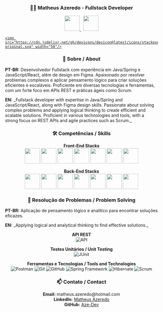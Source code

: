 <h3 align="center">👨‍💻 Matheus Azeredo - Fullstack Developer</h3>

<p align="center">
  <a href="https://www.linkedin.com/in/matheus-azeredo-89bbb7279/">
          <img src="https://cdn.jsdelivr.net/gh/devicons/devicon@latest/icons/linkedin/linkedin-original.svg" width="50"/>
  </a>&nbsp;
  <a href="https://github.com/Aze-Dev">
          <img src="https://cdn.jsdelivr.net/gh/devicons/devicon@latest/icons/github/github-original.svg" width="50"/>
  </a >
  <a href="https://stackoverflow.com/users/26644911/matheus-azeredo">
    
   <i class="devicon-github-original"></i>
          
    <img src="https://cdn.jsdelivr.net/gh/devicons/devicon@latest/icons/stackoverflow/stackoverflow-original.svg" width="50"/>
  </a>

</p>

<h3 align="center">🌟 Sobre / About</h3>

<p><strong>PT-BR:</strong> Desenvolvedor Fullstack com experiência em Java/Spring e JavaScript/React, além de design em Figma. Apaixonado por resolver problemas complexos e aplicar pensamento lógico para criar soluções eficientes e escaláveis. Proficiente em diversas tecnologias e ferramentas, com um forte foco em APIs REST e práticas ágeis como Scrum.</p>

<p><strong>EN:</strong> _Fullstack developer with expertise in Java/Spring and JavaScript/React, along with Figma design skills. Passionate about solving complex problems and applying logical thinking to create efficient and scalable solutions. Proficient in various technologies and tools, with a strong focus on REST APIs and agile practices such as Scrum._</p>

<h3 align="center">🛠️ Competências / Skills</h3>

<p align="center">
  <strong>Front-End Stacks</strong><br>
    <img src="https://cdn.jsdelivr.net/gh/devicons/devicon@latest/icons/html5/html5-original.svg" width="50"/>
    <img src="https://cdn.jsdelivr.net/gh/devicons/devicon@latest/icons/css3/css3-original.svg" width="50" />
    <img src="https://cdn.jsdelivr.net/gh/devicons/devicon@latest/icons/javascript/javascript-original.svg" width="50"/>
    <img src="https://cdn.jsdelivr.net/gh/devicons/devicon@latest/icons/react/react-original-wordmark.svg" width="50" />
    <img src="https://cdn.jsdelivr.net/gh/devicons/devicon@latest/icons/bootstrap/bootstrap-original.svg" width="50"/>
    <img src="https://cdn.jsdelivr.net/gh/devicons/devicon@latest/icons/tailwindcss/tailwindcss-original.svg" width="50"/>
    <img src="https://cdn.jsdelivr.net/gh/devicons/devicon@latest/icons/figma/figma-original.svg" width="50"/>       
</p>

<p align="center">
  <strong>Back-End Stacks</strong><br>
    <img src="https://cdn.jsdelivr.net/gh/devicons/devicon@latest/icons/java/java-original-wordmark.svg" width="50"/> 
    <img src="https://cdn.jsdelivr.net/gh/devicons/devicon@latest/icons/maven/maven-original.svg" width="50"/>
    <img src="https://cdn.jsdelivr.net/gh/devicons/devicon@latest/icons/spring/spring-original.svg"  width="50"/>
    <img src="https://cdn.jsdelivr.net/gh/devicons/devicon@latest/icons/swagger/swagger-original.svg" width="50" />
    <img src="https://cdn.jsdelivr.net/gh/devicons/devicon@latest/icons/nodejs/nodejs-plain-wordmark.svg" width="50" />       
    <img src="https://cdn.jsdelivr.net/gh/devicons/devicon@latest/icons/mysql/mysql-original-wordmark.svg" width="50" />
    <img src="https://cdn.jsdelivr.net/gh/devicons/devicon@latest/icons/mongodb/mongodb-original-wordmark.svg" width="50"/>
</p>

<h3 align="center">🚀 Resolução de Problemas / Problem Solving</h3>

<p><strong>PT-BR:</strong> Aplicação de pensamento lógico e analítico para encontrar soluções eficazes.</p>

<p><strong>EN:</strong> _Applying logical and analytical thinking to find effective solutions._</p>

<p align="center">
  <strong>API REST</strong><br>
  <img src="https://img.shields.io/badge/API-009688?style=flat&logo=api&logoColor=white" alt="API">
</p>

<p align="center">
  <strong>Testes Unitários / Unit Testing</strong><br>
  <img src="https://img.shields.io/badge/JUnit-25A162?style=flat&logo=junit5&logoColor=white" alt="JUnit">
</p>

<p align="center">
  <strong>Ferramentas e Tecnologias / Tools and Technologies</strong><br>
  <img src="https://img.shields.io/badge/Postman-FF6C37?style=flat&logo=postman&logoColor=white" alt="Postman"> 
  <img src="https://img.shields.io/badge/Git-F05032?style=flat&logo=git&logoColor=white" alt="Git"> 
  <img src="https://img.shields.io/badge/GitHub-181717?style=flat&logo=github&logoColor=white" alt="GitHub"> 
  <img src="https://img.shields.io/badge/Spring%20Framework-6DB33F?style=flat&logo=spring&logoColor=white" alt="Spring Framework"> 
  <img src="https://img.shields.io/badge/Hibernate-59666C?style=flat&logo=hibernate&logoColor=white" alt="Hibernate"> 
  <img src="https://img.shields.io/badge/Scrum-6DB33F?style=flat&logo=scrumalliance&logoColor=white" alt="Scrum">
</p>

<h3 align="center">📫 Contato / Contact</h3>

<p align="center">
  <strong>Email:</strong> matheus.azeredo@hotmail.com<br>
  <strong>LinkedIn:</strong> <a href="https://www.linkedin.com/in/matheus-azeredo-89bbb7279/">Matheus Azeredo</a><br>
  <strong>GitHub:</strong> <a href="https://github.com/Aze-Dev">Aze-Dev</a>
</p>

